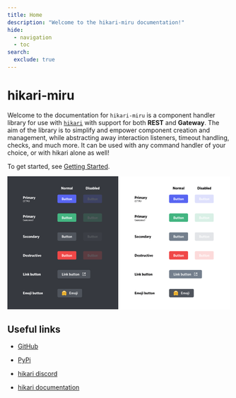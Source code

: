```yaml
---
title: Home
description: "Welcome to the hikari-miru documentation!"
hide:
  - navigation
  - toc
search:
  exclude: true
---
```


# hikari-miru

Welcome to the documentation for `hikari-miru` is a component handler library for use with [`hikari`](https://github.com/hikari-py/hikari) with support for both **REST** and **Gateway**.
The aim of the library is to simplify and empower component creation and management,
while abstracting away interaction listeners, timeout handling, checks, and much more. It can be used with any command handler of your choice, or with hikari alone as well!

To get started, see [Getting Started](./getting_started.md).

![Discord Buttons](./assets/buttons.png)

## Useful links

- [GitHub](https://github.com/hypergonial/hikari-miru)

- [PyPi](https://pypi.org/project/hikari-miru)

- [hikari discord](https://discord.gg/hikari)

- [hikari documentation](https://www.hikari-py.dev)
